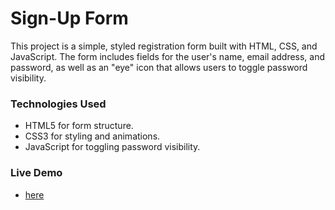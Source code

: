 # Sign-Up Form
This project is a simple, styled registration form built with HTML, CSS, and JavaScript. The form includes fields for the user's name, email address, and password, as well as an "eye" icon that allows users to toggle password visibility.

### Technologies Used
+ HTML5 for form structure.
+ CSS3 for styling and animations.
+ JavaScript for toggling password visibility.

### Live Demo
+ [here](https://barphantom.github.io/FirstSignUpForm/)
